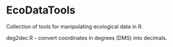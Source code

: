 EcoDataTools
============

Collection of tools for manipulating ecological data in R.

deg2dec.R - convert coordinates in degrees (DMS) into decimals.
